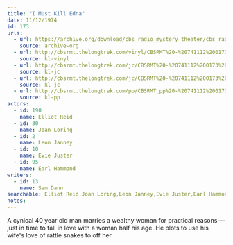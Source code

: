 ```yaml
---
title: "I Must Kill Edna"
date: 11/12/1974
id: 173
urls: 
  - url: https://archive.org/download/cbs_radio_mystery_theater/cbs_radio_mystery_theater-0151-0200.zip/cbs_radio_mystery_theater-0151-0200%2Fcbsrmt_0173_i_must_kill_edna.mp3
    source: archive-org
  - url: http://cbsrmt.thelongtrek.com/vinyl/CBSRMT%20-%20741112%200173%20I%20Must%20Kill%20Edna_afrts.mp3
    source: kl-vinyl
  - url: http://cbsrmt.thelongtrek.com/jc/CBSRMT%20-%20741112%200173%20I%20Must%20Kill%20Edna%20vbr%20df%20buzz_jc.mp3
    source: kl-jc
  - url: http://cbsrmt.thelongtrek.com/jc/CBSRMT%20-%20741112%200173%20I%20Must%20Kill%20Edna%20vbr%20kb_jc.mp3
    source: kl-jc
  - url: http://cbsrmt.thelongtrek.com/pp/CBSRMT_pp%20-%20741112%200173%20I%20Must%20Kill%20Edna.mp3
    source: kl-pp
actors:  
  - id: 190
    name: Elliot Reid  
  - id: 30
    name: Joan Loring  
  - id: 2
    name: Leon Janney  
  - id: 10
    name: Evie Juster  
  - id: 95
    name: Earl Hammond
writers:  
  - id: 13
    name: Sam Dann
searchable: Elliot Reid,Joan Loring,Leon Janney,Evie Juster,Earl Hammond Sam Dann
notes:  
---
```

A cynical 40 year old man marries a wealthy woman for practical reasons — just in time to fall in love with a woman half his age. He plots to use his wife's love of rattle snakes to off her.
